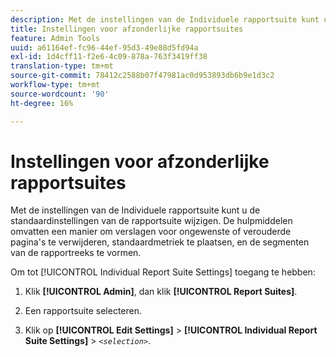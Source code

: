 ```yaml
---
description: Met de instellingen van de Individuele rapportsuite kunt u de standaardinstellingen van de rapportsuite wijzigen. De hulpmiddelen omvatten een manier om verslagen voor ongewenste of verouderde pagina's te verwijderen, standaardmetriek te plaatsen, en de segmenten van de rapportreeks te vormen.
title: Instellingen voor afzonderlijke rapportsuites
feature: Admin Tools
uuid: a61164ef-fc96-44ef-95d3-49e88d5fd94a
exl-id: 1d4cff11-f2e6-4c09-878a-763f3419ff38
translation-type: tm+mt
source-git-commit: 78412c2588b07f47981ac0d953893db6b9e1d3c2
workflow-type: tm+mt
source-wordcount: '90'
ht-degree: 16%

---
```


# Instellingen voor afzonderlijke rapportsuites

Met de instellingen van de Individuele rapportsuite kunt u de standaardinstellingen van de rapportsuite wijzigen. De hulpmiddelen omvatten een manier om verslagen voor ongewenste of verouderde pagina&#39;s te verwijderen, standaardmetriek te plaatsen, en de segmenten van de rapportreeks te vormen.

Om tot [!UICONTROL Individual Report Suite Settings] toegang te hebben:

1. Klik **[!UICONTROL Admin]**, dan klik **[!UICONTROL Report Suites]**.

1. Een rapportsuite selecteren.
1. Klik op **[!UICONTROL Edit Settings]** > **[!UICONTROL Individual Report Suite Settings]** > *`<selection>`*.

